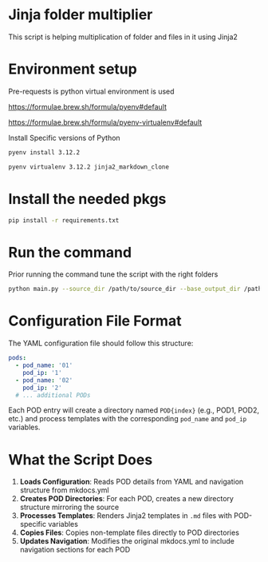 # Jinja folder multiplier 

This script is helping multiplication of folder and files in it using Jinja2



# Environment setup

Pre-requests is python virtual environment is used 

https://formulae.brew.sh/formula/pyenv#default

https://formulae.brew.sh/formula/pyenv-virtualenv#default 

Install Specific versions of Python

```sh
pyenv install 3.12.2
```

```sh
pyenv virtualenv 3.12.2 jinja2_markdown_clone
```


# Install the needed pkgs

```sh
pip install -r requirements.txt
```


# Run the command 

Prior running the command tune the script with the right folders 

```sh
python main.py --source_dir /path/to/source_dir --base_output_dir /path/to/base_output_dir --pod_config example.yaml --mkdocs_config /path/to/mkdocs.yml
```

# Configuration File Format

The YAML configuration file should follow this structure:

```yaml
pods:
  - pod_name: '01'
    pod_ip: '1'
  - pod_name: '02'
    pod_ip: '2'
  # ... additional PODs
```

Each POD entry will create a directory named `POD{index}` (e.g., POD1, POD2, etc.) and process templates with the corresponding `pod_name` and `pod_ip` variables.

# What the Script Does

1. **Loads Configuration**: Reads POD details from YAML and navigation structure from mkdocs.yml
2. **Creates POD Directories**: For each POD, creates a new directory structure mirroring the source
3. **Processes Templates**: Renders Jinja2 templates in `.md` files with POD-specific variables
4. **Copies Files**: Copies non-template files directly to POD directories
5. **Updates Navigation**: Modifies the original mkdocs.yml to include navigation sections for each POD

